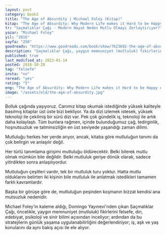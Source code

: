 ```yaml
---
layout: post  
category: book2  
title: "The Age of Absurdity | Michael Foley (Kitap)"  
kitap: "The Age of Absurdity: Why Modern Life makes it Hard to be Happy"  
tr: "Saçmalıklar Çağı - Modern Hayat Neden Mutlu Olmayı Zorlaştırıyor?"  
yazar: "Michael Foley"  
yil: "2016"  
sayfa: "250"  
goodreads: "https://www.goodreads.com/book/show/7623692-the-age-of-absurdity"
description: "Saçmalıklar Çağı, yaygın memnuniyet (mutluluk) fikirlerini felsefe, din, edebiyat, psikoloji ve sinir bilimi açısından inceliyor. Yazar: Michael Foley"
published: true
last_modified_at: 2023-01-14
posted: 2018-10-20
tag: "felsefe"
insta: "no"
reread: "yes"
rating: "5"
eng: "The Age of Absurdity: Why Modern Life makes it Hard to be Happy A fascinating read on philosophy and science of happiness in the modern age. We are living in abundance and continuously searching for pleasure, but all we have is dissatisfaction in many fields of life. Michael Foley analyzes the concept of happiness in regards to philosophy, literature, psychology and neurology."
image: "/assets/old/the-age-of-absurdity.jpg"
---
```


Bolluk çağında yaşıyoruz. Canımız kitap okumak istediğinde yüksek kaliteyle basılmış kitaplar üst üste bizi bekliyor. Ya da dizi izlemek istesek, yüksek teknoloji ile çekilmiş bir sürü dizi var. Pek çok gündelik iş, teknoloji ile artık daha kolaylaştı. Tüm bunlara rağmen, içinde bulunduğumuz çağ, tedirginlik, hoşnutsuzluk ve tatminsizliğin en üst seviyede yaşandığı zaman dilimi.  
  
Mutluluğu herkes her yerde arıyor, ancak, kitaba göre mutluluğun tanımı da çok belirgin ve anlaşılır değil.  
  
Her türlü tanımlama girişimi mutluluğu öldürecektir. Belki bilerek mutlu olmak mümkün bile değildir. Belki mutluluk geriye dönük olarak, sadece yitirdikten sonra anlaşılıyordur.  
  
Mutluluğun çeşitleri vardır, tek bir mutluluk turu yoktur. Hatta mutlu olduklarını belirten iki kişinin bile mutluluk ile anlatmak istedikleri tamamen farklı kavramlardır.  
  
Başka bir görüşe göre de, mutluluğun peşinden koşmanın bizzat kendisi ana mutsuzluk nedenidir.  
  
Michael Foley'in kaleme aldığı, Domingo Yayınevi'nden çıkan Saçmalıklar Çağı, öncelikle, yaygın memnuniyet (mutluluk) fikirlerini felsefe, din, edebiyat, psikoloji ve sinir bilimi açısından inceliyor; ardından da bu stratejilerin günlük yaşama uygulanabilirliğini değerlendiriyor; iş, aşk ve yaş konularını da aynı bakış açısı ile ele alıyor.  
  
